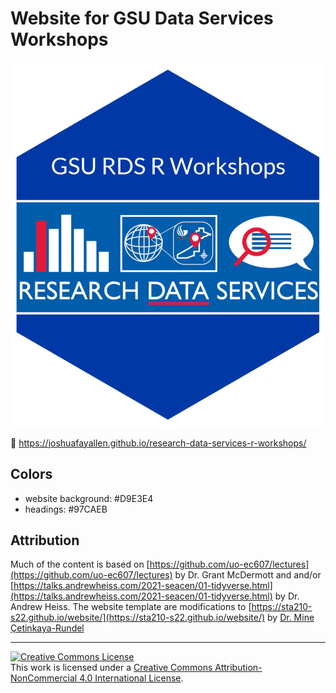 # Website for GSU Data Services Workshops


![](images/avatar.png)



🔗 https://joshuafayallen.github.io/research-data-services-r-workshops/

## Colors

-   website background: #D9E3E4
-   headings: #97CAEB

## Attribution

Much of the content is based on [https://github.com/uo-ec607/lectures](https://github.com/uo-ec607/lectures)  by Dr. Grant McDermott and and/or [https://talks.andrewheiss.com/2021-seacen/01-tidyverse.html](https://talks.andrewheiss.com/2021-seacen/01-tidyverse.html) by Dr. Andrew Heiss. The website template are modifications to [https://sta210-s22.github.io/website/](https://sta210-s22.github.io/website/)  by [Dr. Mine Çetinkaya-Rundel](https://sta210-s22.github.io/website/course-team.html)

<hr>

<a rel="license" href="http://creativecommons.org/licenses/by-nc/4.0/"><img src="https://i.creativecommons.org/l/by-nc/4.0/88x31.png" alt="Creative Commons License" style="border-width:0"/></a><br />This work is licensed under a <a rel="license" href="http://creativecommons.org/licenses/by-nc/4.0/">Creative Commons Attribution-NonCommercial 4.0 International License</a>.
